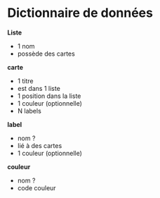 # Dictionnaire de données

**Liste**

- 1 nom
- possède des cartes

**carte**

- 1 titre
- est dans 1 liste
- 1 position dans la liste
- 1 couleur (optionnelle)
- N labels

**label**

- nom ?
- lié à des cartes
- 1 couleur (optionnelle)

**couleur**

- nom ?
- code couleur